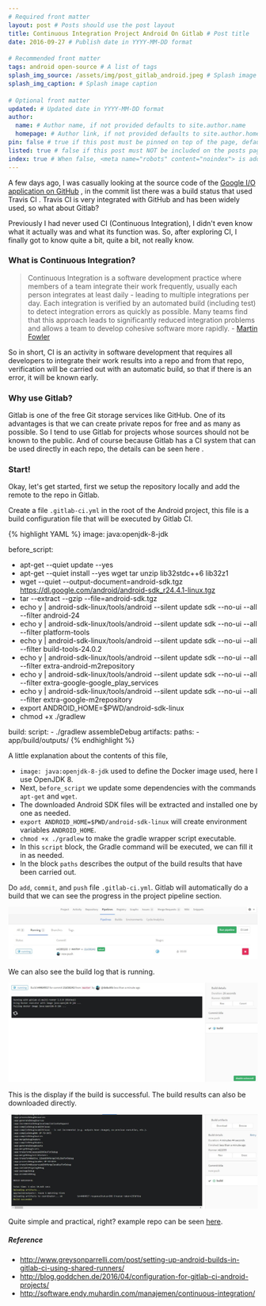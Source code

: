 ```yaml
---
# Required front matter
layout: post # Posts should use the post layout
title: Continuous Integration Project Android On Gitlab # Post title
date: 2016-09-27 # Publish date in YYYY-MM-DD format

# Recommended front matter
tags: android open-source # A list of tags
splash_img_source: /assets/img/post_gitlab_android.jpeg # Splash image source, high resolution images with an aspect ratio close to 4:3 recommended
splash_img_caption: # Splash image caption

# Optional front matter
updated: # Updated date in YYYY-MM-DD format
author: 
  name: # Author name, if not provided defaults to site.author.name
  homepage: # Author link, if not provided defaults to site.author.homepage
pin: false # true if this post must be pinned on top of the page, default is false.
listed: true # false if this post must NOT be included on the posts page, sitemap, and any of the tag pages, default is true
index: true # When false, <meta name="robots" content="noindex"> is added to the page, default is true
---
```


A few days ago, I was casually looking at the source code of the [Google I/O application on GitHub][iosched] , in the commit list there was a build status that used Travis CI . Travis CI is very integrated with GitHub and has been widely used, so what about Gitlab?

Previously I had never used CI (Continuous Integration), I didn't even know what it actually was and what its function was. So, after exploring CI, I finally got to know quite a bit, quite a bit, not really know.

### What is Continuous Integration?
> Continuous Integration is a software development practice where members of a team integrate their work frequently, usually each person integrates at least daily - leading to multiple integrations per day. Each integration is verified by an automated build (including test) to detect integration errors as quickly as possible. Many teams find that this approach leads to significantly reduced integration problems and allows a team to develop cohesive software more rapidly. - [Martin Fowler](http://martinfowler.com/articles/continuousIntegration.html)

So in short, CI is an activity in software development that requires all developers to integrate their work results into a repo and from that repo, verification will be carried out with an automatic build, so that if there is an error, it will be known early.

### Why use Gitlab?
Gitlab is one of the free Git storage services like GitHub. One of its advantages is that we can create private repos for free and as many as possible. So I tend to use Gitlab for projects whose sources should not be known to the public. And of course because Gitlab has a CI system that can be used directly in each repo, the details can be seen here .

### Start!
Okay, let's get started, first we setup the repository locally and add the remote to the repo in Gitlab.

Create a file `.gitlab-ci.yml` in the root of the Android project, this file is a build configuration file that will be executed by Gitlab CI.

{% highlight YAML %}
image: java:openjdk-8-jdk

before_script:
  - apt-get --quiet update --yes
  - apt-get --quiet install --yes wget tar unzip lib32stdc++6 lib32z1
  - wget --quiet --output-document=android-sdk.tgz https://dl.google.com/android/android-sdk_r24.4.1-linux.tgz
  - tar --extract --gzip --file=android-sdk.tgz
  - echo y | android-sdk-linux/tools/android --silent update sdk --no-ui --all --filter android-24
  - echo y | android-sdk-linux/tools/android --silent update sdk --no-ui --all --filter platform-tools
  - echo y | android-sdk-linux/tools/android --silent update sdk --no-ui --all --filter build-tools-24.0.2
  - echo y | android-sdk-linux/tools/android --silent update sdk --no-ui --all --filter extra-android-m2repository
  - echo y | android-sdk-linux/tools/android --silent update sdk --no-ui --all --filter extra-google-google_play_services
  - echo y | android-sdk-linux/tools/android --silent update sdk --no-ui --all --filter extra-google-m2repository
  - export ANDROID_HOME=$PWD/android-sdk-linux
  - chmod +x ./gradlew

build:
  script:
    - ./gradlew assembleDebug
  artifacts:
    paths:
    - app/build/outputs/
{% endhighlight %}

A little explanation about the contents of this file,

- `image: java:openjdk-8-jdk` used to define the Docker image used, here I use OpenJDK 8.
- Next, `before_script` we update some dependencies with the commands `apt-get` and `wget`.
- The downloaded Android SDK files will be extracted and installed one by one as needed.
- `export ANDROID_HOME=$PWD/android-sdk-linux` will create environment variables `ANDROID_HOME`.
- `chmod +x ./gradlew` to make the gradle wrapper script executable.
- In this `script` block, the Gradle command will be executed, we can fill it in as needed.
- In the block `paths` describes the output of the build results that have been carried out.

Do `add`, `commit`, and `push` file `.gitlab-ci.yml`. Gitlab will automatically do a build that we can see the progress in the project pipeline section.

![pipeline](http://raw.githubusercontent.com/dekzitfz/dekzitfz.github.io/master/img/posts/Screenshot_092716_121338_PM.jpg)

We can also see the build log that is running.

![pipeline](http://raw.githubusercontent.com/dekzitfz/dekzitfz.github.io/master/img/posts/Screenshot_092716_121405_PM.jpg)

This is the display if the build is successful. The build results can also be downloaded directly.

![pipeline](http://raw.githubusercontent.com/dekzitfz/dekzitfz.github.io/master/img/posts/Screenshot_092716_121847_PM.jpg)

Quite simple and practical, right? example repo can be seen [here][gitlabCI].

##### Reference
- http://www.greysonparrelli.com/post/setting-up-android-builds-in-gitlab-ci-using-shared-runners/
- http://blog.goddchen.de/2016/04/configuration-for-gitlab-ci-android-projects/
- http://software.endy.muhardin.com/manajemen/continuous-integration/

[iosched]: https://github.com/google/iosched
[travisCI]: https://travis-ci.org/
[gitlabCI]: https://gitlab.com/dekzitfz/GitlabCIExample
[aboutgitlabci]: https://about.gitlab.com/gitlab-ci/